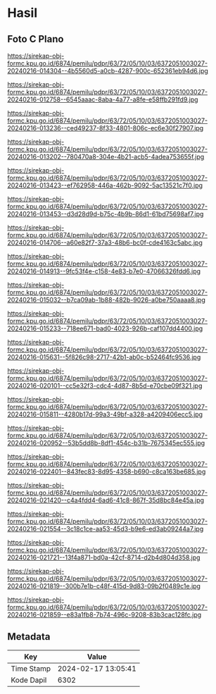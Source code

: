 # Hasil

## Foto C Plano

https://sirekap-obj-formc.kpu.go.id/6874/pemilu/pdpr/63/72/05/10/03/6372051003027-20240216-014304--4b5560d5-a0cb-4287-900c-652361eb94d6.jpg

https://sirekap-obj-formc.kpu.go.id/6874/pemilu/pdpr/63/72/05/10/03/6372051003027-20240216-012758--6545aaac-8aba-4a77-a8fe-e58ffb291fd9.jpg

https://sirekap-obj-formc.kpu.go.id/6874/pemilu/pdpr/63/72/05/10/03/6372051003027-20240216-013236--ced49237-8f33-4801-806c-ec6e30f27907.jpg

https://sirekap-obj-formc.kpu.go.id/6874/pemilu/pdpr/63/72/05/10/03/6372051003027-20240216-013202--780470a8-304e-4b21-acb5-4adea753655f.jpg

https://sirekap-obj-formc.kpu.go.id/6874/pemilu/pdpr/63/72/05/10/03/6372051003027-20240216-013423--ef762958-446a-462b-9092-5ac13521c7f0.jpg

https://sirekap-obj-formc.kpu.go.id/6874/pemilu/pdpr/63/72/05/10/03/6372051003027-20240216-013453--d3d28d9d-b75c-4b9b-86d1-61bd75698af7.jpg

https://sirekap-obj-formc.kpu.go.id/6874/pemilu/pdpr/63/72/05/10/03/6372051003027-20240216-014706--a60e82f7-37a3-48b6-bc0f-cde4163c5abc.jpg

https://sirekap-obj-formc.kpu.go.id/6874/pemilu/pdpr/63/72/05/10/03/6372051003027-20240216-014913--9fc53f4e-c158-4e83-b7e0-47066326fdd6.jpg

https://sirekap-obj-formc.kpu.go.id/6874/pemilu/pdpr/63/72/05/10/03/6372051003027-20240216-015032--b7ca09ab-1b88-482b-9026-a0be750aaaa8.jpg

https://sirekap-obj-formc.kpu.go.id/6874/pemilu/pdpr/63/72/05/10/03/6372051003027-20240216-015233--718ee671-bad0-4023-926b-caf107dd4400.jpg

https://sirekap-obj-formc.kpu.go.id/6874/pemilu/pdpr/63/72/05/10/03/6372051003027-20240216-015631--5f826c98-2717-42b1-ab0c-b52464fc9536.jpg

https://sirekap-obj-formc.kpu.go.id/6874/pemilu/pdpr/63/72/05/10/03/6372051003027-20240216-020101--cc5e32f3-cdc4-4d87-8b5d-e70cbe09f321.jpg

https://sirekap-obj-formc.kpu.go.id/6874/pemilu/pdpr/63/72/05/10/03/6372051003027-20240216-015811--4280b17d-99a3-49bf-a328-a4209406ecc5.jpg

https://sirekap-obj-formc.kpu.go.id/6874/pemilu/pdpr/63/72/05/10/03/6372051003027-20240216-020952--53b5dd8b-8df1-454c-b31b-7675345ec555.jpg

https://sirekap-obj-formc.kpu.go.id/6874/pemilu/pdpr/63/72/05/10/03/6372051003027-20240216-022401--843fec83-8d95-4358-b690-c8ca163be685.jpg

https://sirekap-obj-formc.kpu.go.id/6874/pemilu/pdpr/63/72/05/10/03/6372051003027-20240216-021420--c4a4fdd4-6ad6-41c8-867f-35d8bc84e45a.jpg

https://sirekap-obj-formc.kpu.go.id/6874/pemilu/pdpr/63/72/05/10/03/6372051003027-20240216-021554--3c18c1ce-aa53-45d3-b9e6-ed3ab09244a7.jpg

https://sirekap-obj-formc.kpu.go.id/6874/pemilu/pdpr/63/72/05/10/03/6372051003027-20240216-021721--13f4a871-bd0a-42cf-8714-d2b4d804d358.jpg

https://sirekap-obj-formc.kpu.go.id/6874/pemilu/pdpr/63/72/05/10/03/6372051003027-20240216-021819--300b7e1b-c48f-415d-9d83-09b2f0489c1e.jpg

https://sirekap-obj-formc.kpu.go.id/6874/pemilu/pdpr/63/72/05/10/03/6372051003027-20240216-021859--e83a1fb8-7b74-496c-9208-83b3cac128fc.jpg


## Metadata

| Key        | Value               |
| ---------- | ------------------- |
| Time Stamp | 2024-02-17 13:05:41 |
| Kode Dapil | 6302                |




